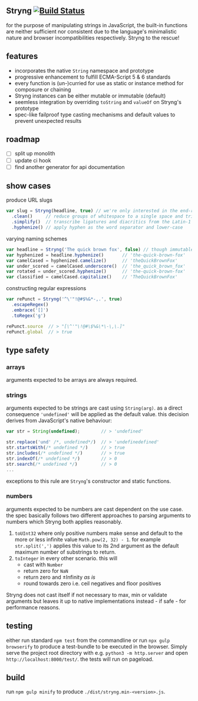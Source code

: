 
Stryng [![Build Status](https://travis-ci.org/espretto/stryng.svg?branch=master)](https://travis-ci.org/espretto/stryng)
------
for the purpose of manipulating strings in JavaScript, the built-in functions are neither sufficient nor consistent due to the language's minimalistic nature and browser incompatibilities respectively. Stryng to the rescue!

## features

- incorporates the native `String` namespace and prototype
- progressive enhancement to fulfill ECMA-Script 5 & 6 standards
- every function is (un-)curried for use as static or instance method for composure or chaining
- Stryng instances can be either mutable or immutable (default)
- seemless integration by overriding `toString` and `valueOf` on Stryng's prototype
- spec-like failproof type casting mechanisms and default values to prevent unexpected results

## roadmap

- [ ] split up monolith
- [ ] update ci hook
- [ ] find another generator for api documentation

## show cases
produce URL slugs
```js
var slug = Stryng(headline, true) // we're only interested in the end-result
  .clean()     // reduce groups of whitespace to a single space and trim
  .simplify()  // transcribe ligatures and diacritics from the Latin-1 Supplement
  .hyphenize() // apply hyphen as the word separator and lower-case
```
varying naming schemes
```js
var headline = Stryng('The quick brown fox', false) // though immutable by default
var hyphenized = headline.hyphenize()       // 'the-quick-brown-fox'
var camelCased = hyphenized.camelize()      // 'theQuickBrownFox'
var under_scored = camelCased.underscore()  // 'the_quick_brown_fox'
var rotated = under_scored.hyphenize()      // 'the-quick-brown-fox'
var classified = camelCased.capitalize()    // 'TheQuickBrownFox'
```
constructing regular expressions
```js
var rePunct = Stryng('^\'"!@#$%&*-,.', true)
  .escapeRegex()
  .embrace('[]')
  .toRegex('g')

rePunct.source  // > "[\^'"\!@#\$%&\*\-\,\.]"
rePunct.global  // > true
```

## type safety

### arrays
arguments expected to be arrays are always required.

### strings
arguments expected to be strings are cast using `String(arg)`. as a direct consequence `'undefined'` will be applied as the default value. this decision derives from JavaScript's native behaviour:
```js
var str = String(undefined);        // > 'undefined'

str.replace('und' /*, undefined*/)  // > 'undefinedefined'
str.startsWith(/* undefined */)     // > true
str.includes(/* undefined */)       // > true
str.indexOf(/* undefined */)        // > 0
str.search(/* undefined */)         // > 0
...
```
exceptions to this rule are `Stryng`'s constructor and static functions.

### numbers
arguments expected to be numbers are cast dependent on the use case. the spec basically follows two different approaches to parsing arguments to numbers which Stryng both applies reasonably.

1. `toUInt32` where only positive numbers make sense and default to the more or less infinite value `Math.pow(2, 32) - 1`. for example `str.split(',')` applies this value to its 2nd argument as the default maximum number of substrings to return.
2. `toInteger` in every other scenario. this will
   - cast with `Number`
   - return zero for `NaN`
   - return zero and &#xb1;Infinity _as is_
   - round towards zero i.e. ceil negatives and floor positives

Stryng does not cast itself if not necessary to max, min or validate arguments but leaves it up to native implementations instead - if safe - for performance reasons.

## testing
either run standard `npm test` from the commandline or run `npx gulp browserify` to produce a test-bundle to be executed in the browser. Simply serve the project root directory with e.g. `python3 -m http.server` and open `http://localhost:8000/test/`. the tests will run on pageload.

## build
run `npm gulp minify` to produce `./dist/stryng.min-<version>.js`.
